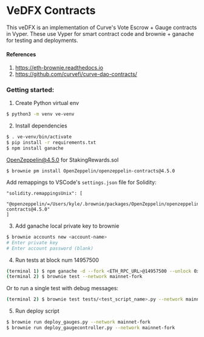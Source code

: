 # VeDFX Contracts

This veDFX is an implementation of Curve's Vote Escrow + Gauge contracts in Vyper. These use Vyper
for smart contract code and brownie + ganache for testing and deployments.

#### References

1. https://eth-brownie.readthedocs.io
2. https://github.com/curvefi/curve-dao-contracts/

### Getting started:

1. Create Python virtual env

```bash
$ python3 -m venv ve-venv
```

2. Install dependencies

```bash
$ . ve-venv/bin/activate
$ pip install -r requirements.txt
$ npm install ganache
```

OpenZeppelin@4.5.0 for StakingRewards.sol

```
$ brownie pm install OpenZeppelin/openzeppelin-contracts@4.5.0
```

Add remappings to VSCode's `settings.json` file for Solidity:

```
"solidity.remappingsUnix": [
  "@openzeppelin/=/Users/kyle/.brownie/packages/OpenZeppelin/openzeppelin-contracts@4.5.0"
]
```

3. Add ganache local private key to brownie

```bash
$ brownie accounts new <account-name>
# Enter private key
# Enter account password (blank)
```

4. Run tests at block num 14957500

```bash
(terminal 1) $ npm ganache -d --fork <ETH_RPC_URL>@14957500 --unlock 0x27E843260c71443b4CC8cB6bF226C3f77b9695AF
(terminal 2) $ brownie test --network mainnet-fork
```

Or to run a single test with debug messages:

```bash
(terminal 2) $ brownie test tests/<test_script_name>.py --network mainnet-fork -s
```

5. Run deploy script

```bash
$ brownie run deploy_gauges.py --network mainnet-fork
$ brownie run deploy_gaugecontroller.py --network mainnet-fork
```
